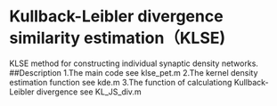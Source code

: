# Kullback-Leibler divergence similarity estimation（KLSE)
KLSE method for constructing individual synaptic density networks.
##Description
1.The main code see klse_pet.m
2.The kernel density estimation function see kde.m 
3.The function of calculationg Kullback-Leibler divergence see KL_JS_div.m 

